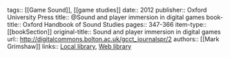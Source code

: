 tags:: [[Game Sound]], [[game studies]]
date:: 2012
publisher:: Oxford University Press
title:: @Sound and player immersion in digital games
book-title:: Oxford Handbook of Sound Studies
pages:: 347-366
item-type:: [[bookSection]]
original-title:: Sound and player immersion in digital games
url:: http://digitalcommons.bolton.ac.uk/gcct_journalspr/2
authors:: [[Mark Grimshaw]]
links:: [Local library](zotero://select/groups/2386895/items/QFLTL5U7), [Web library](https://www.zotero.org/groups/2386895/items/QFLTL5U7)
